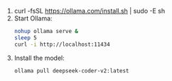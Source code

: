 1. curl -fsSL https://ollama.com/install.sh | sudo -E sh
2. Start Ollama:
    ```bash
    nohup ollama serve &
    sleep 5
    curl -i http://localhost:11434
    ```
3. Install the model:
    ```bash
    ollama pull deepseek-coder-v2:latest
    ```

